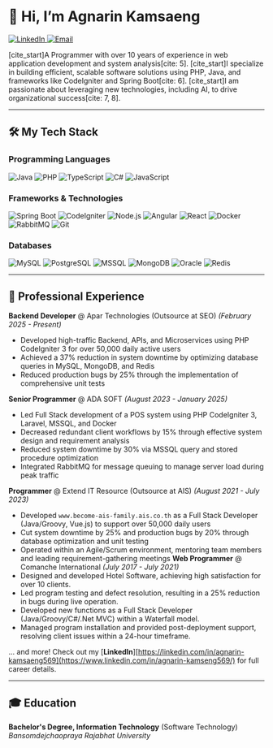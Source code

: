 # 👋 Hi, I’m Agnarin Kamsaeng

<p align="left">
  <a href="https://www.linkedin.com/in/agnarin-kamseng569" target="_blank">
    <img src="https://img.shields.io/badge/LinkedIn-0077B5?style=for-the-badge&logo=linkedin&logoColor=white" alt="LinkedIn"/>
  </a>
  <a href="mailto:agnarin.kamsaeng@gmail.com">
    <img src="https://img.shields.io/badge/Email-D14836?style=for-the-badge&logo=gmail&logoColor=white" alt="Email"/>
  </a>
</p>

[cite_start]A Programmer with over 10 years of experience in web application development and system analysis[cite: 5]. [cite_start]I specialize in building efficient, scalable software solutions using PHP, Java, and frameworks like CodeIgniter and Spring Boot[cite: 6]. [cite_start]I am passionate about leveraging new technologies, including AI, to drive organizational success[cite: 7, 8].

---

## 🛠️ My Tech Stack

### Programming Languages
<p align="left">
  <img src="https://img.shields.io/badge/Java-ED8B00?style=for-the-badge&logo=openjdk&logoColor=white" alt="Java"/>
  <img src="https://img.shields.io/badge/PHP-777BB4?style=for-the-badge&logo=php&logoColor=white" alt="PHP"/>
  <img src="https://img.shields.io/badge/TypeScript-3178C6?style=for-the-badge&logo=typescript&logoColor=white" alt="TypeScript"/>
  <img src="https://img.shields.io/badge/C%23-239120?style=for-the-badge&logo=c-sharp&logoColor=white" alt="C#"/>
  <img src="https://img.shields.io/badge/JavaScript-F7DF1E?style=for-the-badge&logo=javascript&logoColor=black" alt="JavaScript"/>
</p>

### Frameworks & Technologies
<p align="left">
  <img src="https://img.shields.io/badge/Spring_Boot-6DB33F?style=for-the-badge&logo=spring-boot&logoColor=white" alt="Spring Boot"/>
  <img src="https://img.shields.io/badge/CodeIgniter-EF4223?style=for-the-badge&logo=codeigniter&logoColor=white" alt="CodeIgniter"/>
  <img src="https://img.shields.io/badge/Node.js-339933?style=for-the-badge&logo=nodedotjs&logoColor=white" alt="Node.js"/>
  <img src="https://img.shields.io/badge/Angular-DD0031?style=for-the-badge&logo=angular&logoColor=white" alt="Angular"/>
  <img src="https://img.shields.io/badge/React-61DAFB?style=for-the-badge&logo=react&logoColor=black" alt="React"/>
  <img src="https://img.shields.io/badge/Docker-2496ED?style=for-the-badge&logo=docker&logoColor=white" alt="Docker"/>
  <img src="https://img.shields.io/badge/RabbitMQ-FF6600?style=for-the-badge&logo=rabbitmq&logoColor=white" alt="RabbitMQ"/>
  <img src="https://img.shields.io/badge/Git-F05032?style=for-the-badge&logo=git&logoColor=white" alt="Git"/>
</p>

### Databases
<p align="left">
  <img src="https://img.shields.io/badge/MySQL-4479A1?style=for-the-badge&logo=mysql&logoColor=white" alt="MySQL"/>
  <img src="https://img.shields.io/badge/PostgreSQL-4169E1?style=for-the-badge&logo=postgresql&logoColor=white" alt="PostgreSQL"/>
  <img src="https://img.shields.io/badge/Microsoft_SQL_Server-CC2927?style=for-the-badge&logo=microsoft-sql-server&logoColor=white" alt="MSSQL"/>
  <img src="https://img.shields.io/badge/MongoDB-47A248?style=for-the-badge&logo=mongodb&logoColor=white" alt="MongoDB"/>
  <img src="https://img.shields.io/badge/Oracle-F80000?style=for-the-badge&logo=oracle&logoColor=white" alt="Oracle"/>
  <img src="https://img.shields.io/badge/Redis-DC382D?style=for-the-badge&logo=redis&logoColor=white" alt="Redis"/>
</p>

---

## 🚀 Professional Experience

**Backend Developer** @ Apar Technologies (Outsource at SEO)
*(February 2025 - Present)*
-  Developed high-traffic Backend, APIs, and Microservices using PHP CodeIgniter 3 for over 50,000 daily active users
-  Achieved a 37% reduction in system downtime by optimizing database queries in MySQL, MongoDB, and Redis
- Reduced production bugs by 25% through the implementation of comprehensive unit tests

**Senior Programmer** @ ADA SOFT
*(August 2023 - January 2025)*
-   Led Full Stack development of a POS system using PHP CodeIgniter 3, Laravel, MSSQL, and Docker
-   Decreased redundant client workflows by 15% through effective system design and requirement analysis
-   Reduced system downtime by 30% via MSSQL query and stored procedure optimization
-   Integrated RabbitMQ for message queuing to manage server load during peak traffic

**Programmer** @ Extend IT Resource (Outsource at AIS)
*(August 2021 - July 2023)*
-   Developed `www.become-ais-family.ais.co.th` as a Full Stack Developer (Java/Groovy, Vue.js) to support over 50,000 daily users
-   Cut system downtime by 25% and production bugs by 20% through database optimization and unit testing
-   Operated within an Agile/Scrum environment, mentoring team members and leading requirement-gathering meetings
**Web Programmer** @ Comanche International
*(July 2017 - July 2021)*
-   Designed and developed Hotel Software, achieving high satisfaction for over 10 clients.
-   Led program testing and defect resolution, resulting in a 25% reduction in bugs during live operation.
-   Developed new functions as a Full Stack Developer (Java/Groovy/C#/.Net MVC) within a Waterfall model.
-   Managed program installation and provided post-deployment support, resolving client issues within a 24-hour timeframe.

... and more! Check out my [**LinkedIn**][https://linkedin.com/in/agnarin-kamsaeng569](https://www.linkedin.com/in/agnarin-kamseng569/) for full career details.

---

## 🎓 Education

**Bachelor's Degree, Information Technology** (Software Technology)
*Bansomdejchaopraya Rajabhat University*
